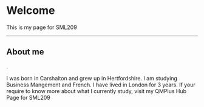 <h1>Welcome</h1>
<p>This is my page for SML209</p>
<hr>
<h2> About me </h2>.

<p> I was born in Carshalton and grew up in Hertfordshire. I am studying Business Mangement and French. I have lived in London for 3 years. If your require to know more about what I currently study, visit my QMPlus Hub Page for SML209   <a href="https://hub.qmplus.qmul.ac.uk/view/view.php?profile=ml15258=sml209-computers-and-languages-2018-lauren"> 


  
  
